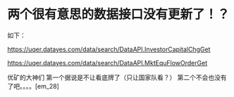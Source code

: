 # 两个很有意思的数据接口没有更新了！？

如下：

https://uqer.datayes.com/data/search/DataAPI.InvestorCapitalChgGet

https://uqer.datayes.com/data/search/DataAPI.MktEquFlowOrderGet

优矿的大神们
第一个据说是不让看底牌了（只让国家队看？）
第二个不会也没有了吧。。。。[em_28]